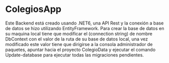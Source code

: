 # ColegiosApp
Este Backend está creado usando .NET6, una API Rest y la conexión a base de datos se hizo utilizando EntityFramework.
Para crear la base de datos en su maquina local tiene que modificar el (connection string) de nombre DbContext con el valor de la ruta de su base de datos local, una vez modificado este valor tiene que dirigirse a la consola administrador de paquetes, apuntar hacia el proyecto ColegioData y ejecutar el comando Update-database para ejecutar todas las migraciones pendientes.
